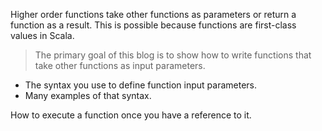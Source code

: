Higher order functions take other functions as parameters or return a function as a result. This is possible because functions are first-class values in Scala.

> The primary goal of this blog is to show how to write functions that
> take other functions as input parameters.

 - The syntax you use to define function input parameters.
 - Many examples of that syntax.

How to execute a function once you have a reference to it.

<!--stackedit_data:
eyJoaXN0b3J5IjpbODI5Nzg1MjExLDk3NjE0NzQ3MywtODkzNz
Y4ODQsLTEwNzk0MzQxMzcsLTU2NTExMzYzNywtMTU2OTkwNDE0
MiwxODE0ODM0NDI3LDIwMjcwNTY2NzMsLTEyNTk4OTAwNjEsLT
E0NTM2ODA2OSwxMzQyMjcyNTgxLDE0NDY0MzI2NTUsMTI5NjUy
MDA4NiwtMjA4ODc0NjYxMiwtMTg3NjA3NDY2MCwtMTU1OTU4Nz
YwNyw3MzgwOTA2MzAsLTExNTA0MTIxMTYsOTA3MTI3NjczLC0y
MDg4NzQ2NjEyXX0=
-->